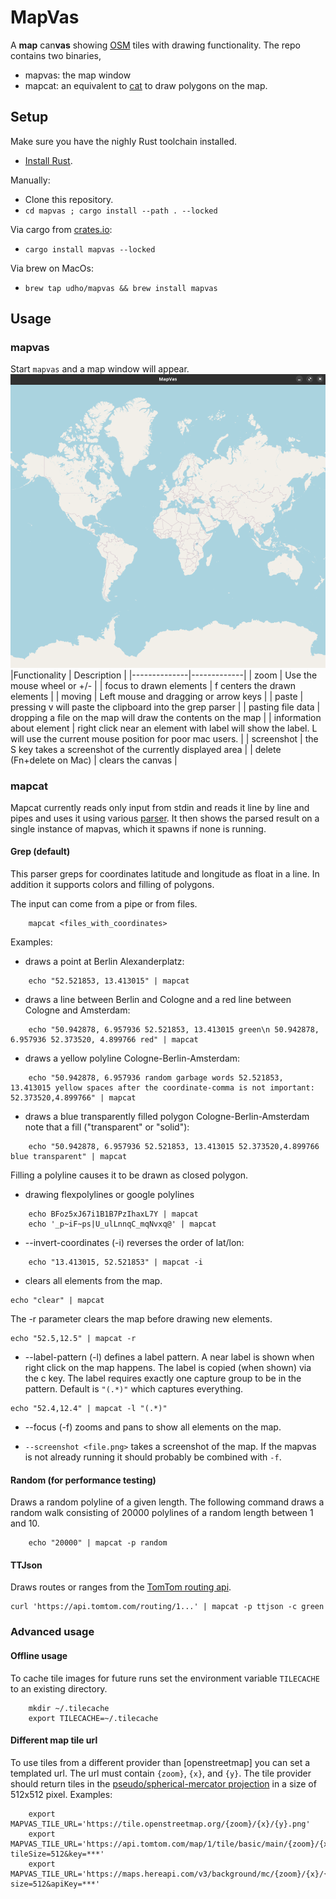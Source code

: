 # MapVas

A **map** can**vas** showing [OSM](https://openstreetmap.org) tiles with drawing functionality.
The repo contains two binaries,

- mapvas: the map window
- mapcat: an equivalent to [cat](<https://en.wikipedia.org/wiki/Cat_(Unix)>) to draw polygons on the map.

## Setup

Make sure you have the nighly Rust toolchain installed.

- [Install Rust](https://rustup.rs).

Manually:

- Clone this repository.
- `cd mapvas ; cargo install --path . --locked`

Via cargo from [crates.io](https://crates.io/crates/mapvas):

- `cargo install mapvas --locked`

Via brew on MacOs:

- `brew tap udho/mapvas && brew install mapvas`

## Usage

### mapvas

Start `mapvas` and a map window will appear.
![mapvas](https://github.com/UdHo/mapvas/blob/master/mapvas.png)
|Functionality | Description |
|--------------|-------------|
| zoom | Use the mouse wheel or +/- |
| focus to drawn elements | f centers the drawn elements |
| moving | Left mouse and dragging or arrow keys |
| paste | pressing v will paste the clipboard into the grep parser |
| pasting file data | dropping a file on the map will draw the contents on the map |
| information about element | right click near an element with label will show the label. L will use the current mouse position for poor mac users. |
| screenshot | the S key takes a screenshot of the currently displayed area |
| delete (Fn+delete on Mac) | clears the canvas |

### mapcat

Mapcat currently reads only input from stdin and reads it line by line and pipes and uses it using various [parser](https://github.com/UdHo/mapvas/tree/master/src/parser).
It then shows the parsed result on a single instance of mapvas, which it spawns if none is running.

#### Grep (default)

This parser greps for coordinates latitude and longitude as float in a line. In addition it supports colors and filling of polygons.

The input can come from a pipe or from files.

```
    mapcat <files_with_coordinates>
```

Examples:

- draws a point at Berlin Alexanderplatz:

```
    echo "52.521853, 13.413015" | mapcat
```

- draws a line between Berlin and Cologne and a red line between Cologne and Amsterdam:

```
    echo "50.942878, 6.957936 52.521853, 13.413015 green\n 50.942878, 6.957936 52.373520, 4.899766 red" | mapcat
```

- draws a yellow polyline Cologne-Berlin-Amsterdam:

```
    echo "50.942878, 6.957936 random garbage words 52.521853, 13.413015 yellow spaces after the coordinate-comma is not important: 52.373520,4.899766" | mapcat
```

- draws a blue transparently filled polygon Cologne-Berlin-Amsterdam note that a fill ("transparent" or "solid"):

```
    echo "50.942878, 6.957936 52.521853, 13.413015 52.373520,4.899766 blue transparent" | mapcat
```

Filling a polyline causes it to be drawn as closed polygon.

- drawing flexpolylines or google polylines

```
    echo BFoz5xJ67i1B1B7PzIhaxL7Y | mapcat
    echo '_p~iF~ps|U_ulLnnqC_mqNvxq@' | mapcat

```

- --invert-coordinates (-i) reverses the order of lat/lon:

```
    echo "13.413015, 52.521853" | mapcat -i
```

- clears all elements from the map.

```
echo "clear" | mapcat
```

The -r parameter clears the map before drawing new elements.

```
echo "52.5,12.5" | mapcat -r
```

- --label-pattern (-l) defines a label pattern. A near label is shown when right click on the map happens. The label is copied (when shown) via the c key.
  The label requires exactly one capture group to be in the pattern. Default is `"(.*)"` which captures everything.

```
echo "52.4,12.4" | mapcat -l "(.*)"
```

- --focus (-f) zooms and pans to show all elements on the map.

- `--screenshot <file.png>` takes a screenshot of the map. If the mapvas is not already running it should probably be combined with `-f`.

#### Random (for performance testing)

Draws a random polyline of a given length. The following command draws a random walk consisting of 20000 polylines of a random length between 1 and 10.

```
    echo "20000" | mapcat -p random
```

#### TTJson

Draws routes or ranges from the [TomTom routing api](https://developer.tomtom.com/routing-api/documentation/routing/routing-service).

```
curl 'https://api.tomtom.com/routing/1...' | mapcat -p ttjson -c green
```

### Advanced usage

#### Offline usage

To cache tile images for future runs set the environment variable `TILECACHE` to an existing directory.

```
    mkdir ~/.tilecache
    export TILECACHE=~/.tilecache
```

#### Different map tile url

To use tiles from a different provider than [openstreetmap] you can set a templated url. The url must contain `{zoom}`, `{x}`, and `{y}`. The tile provider should return tiles in the [pseudo/spherical-mercator projection](https://epsg.io/3857) in a size of 512x512 pixel. Examples:

```
    export MAPVAS_TILE_URL='https://tile.openstreetmap.org/{zoom}/{x}/{y}.png'
    export MAPVAS_TILE_URL='https://api.tomtom.com/map/1/tile/basic/main/{zoom}/{x}/{y}.png?tileSize=512&key=***'
    export MAPVAS_TILE_URL='https://maps.hereapi.com/v3/background/mc/{zoom}/{x}/{y}/png8?size=512&apiKey=***'
```

